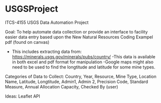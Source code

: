 # USGSProject
ITCS-4155 USGS Data Automation Project

Goal:  To help automate data collection or provide an interface to facility easier data entry based upon the New Natural Resources Coding Exampel pdf (found on canvas)
  - This includes extracting data from: https://minerals.usgs.gov/minerals/pubs/country/
      -This data is available in both excel and pdf format for manipulation
  -Google maps might also need to be used to find the longtitude and latitude for some mine types.
     
  Categories of Data to Collect: Country, Year, Resource, Mine Type, Location Name, Latitude, Longtitude, Admin1, Admin 2, Precision Code, Standard Measure, Annual Allocation Capacity, Checked By (user)
  
  
  
  Ideas:  Leaflet API
